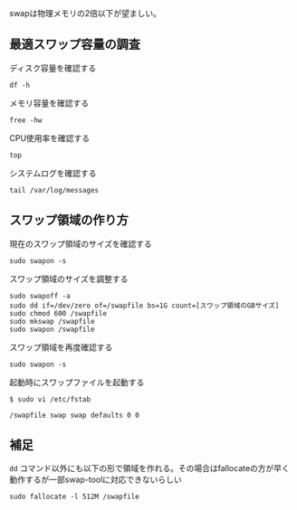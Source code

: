 swapは物理メモリの2倍以下が望ましい。

## 最適スワップ容量の調査

ディスク容量を確認する
```
df -h
```

メモリ容量を確認する
```
free -hw
```

CPU使用率を確認する
```
top
```

システムログを確認する
```
tail /var/log/messages
```

## スワップ領域の作り方

現在のスワップ領域のサイズを確認する

```
sudo swapon -s
```

スワップ領域のサイズを調整する

```
sudo swapoff -a
sudo dd if=/dev/zero of=/swapfile bs=1G count=[スワップ領域のGBサイズ]
sudo chmod 600 /swapfile
sudo mkswap /swapfile
sudo swapon /swapfile
```

スワップ領域を再度確認する
```
sudo swapon -s
```

起動時にスワップファイルを起動する
```
$ sudo vi /etc/fstab
```

```
/swapfile swap swap defaults 0 0
```


## 補足
`dd` コマンド以外にも以下の形で領域を作れる。その場合はfallocateの方が早く動作するが一部swap-toolに対応できないらしい

```
sudo fallocate -l 512M /swapfile
```
